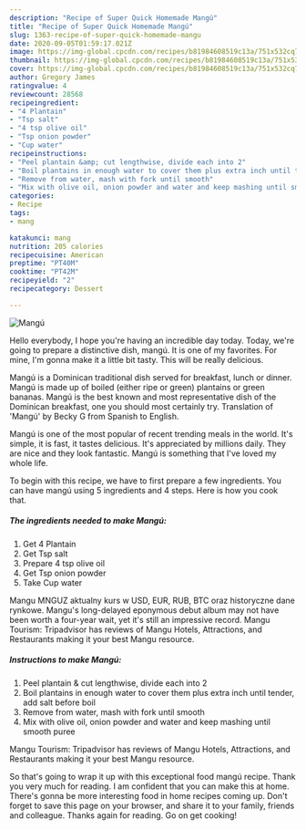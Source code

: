 ```yaml
---
description: "Recipe of Super Quick Homemade Mangú"
title: "Recipe of Super Quick Homemade Mangú"
slug: 1363-recipe-of-super-quick-homemade-mangu
date: 2020-09-05T01:59:17.021Z
image: https://img-global.cpcdn.com/recipes/b81984608519c13a/751x532cq70/mangu-recipe-main-photo.jpg
thumbnail: https://img-global.cpcdn.com/recipes/b81984608519c13a/751x532cq70/mangu-recipe-main-photo.jpg
cover: https://img-global.cpcdn.com/recipes/b81984608519c13a/751x532cq70/mangu-recipe-main-photo.jpg
author: Gregory James
ratingvalue: 4
reviewcount: 28568
recipeingredient:
- "4 Plantain"
- "Tsp salt"
- "4 tsp olive oil"
- "Tsp onion powder"
- "Cup water"
recipeinstructions:
- "Peel plantain &amp; cut lengthwise, divide each into 2"
- "Boil plantains in enough water to cover them plus extra inch until tender, add salt before boil"
- "Remove from water, mash with fork until smooth"
- "Mix with olive oil, onion powder and water and keep mashing until smooth puree"
categories:
- Recipe
tags:
- mang

katakunci: mang 
nutrition: 205 calories
recipecuisine: American
preptime: "PT40M"
cooktime: "PT42M"
recipeyield: "2"
recipecategory: Dessert

---
```



![Mangú](https://img-global.cpcdn.com/recipes/b81984608519c13a/751x532cq70/mangu-recipe-main-photo.jpg)

Hello everybody, I hope you're having an incredible day today. Today, we're going to prepare a distinctive dish, mangú. It is one of my favorites. For mine, I'm gonna make it a little bit tasty. This will be really delicious.

Mangú is a Dominican traditional dish served for breakfast, lunch or dinner. Mangú is made up of boiled (either ripe or green) plantains or green bananas. Mangú is the best known and most representative dish of the Dominican breakfast, one you should most certainly try. Translation of &#39;Mangú&#39; by Becky G from Spanish to English.

Mangú is one of the most popular of recent trending meals in the world. It's simple, it is fast, it tastes delicious. It's appreciated by millions daily. They are nice and they look fantastic. Mangú is something that I've loved my whole life.


To begin with this recipe, we have to first prepare a few ingredients. You can have mangú using 5 ingredients and 4 steps. Here is how you cook that.

<!--inarticleads1-->

##### The ingredients needed to make Mangú:

1. Get 4 Plantain
1. Get Tsp salt
1. Prepare 4 tsp olive oil
1. Get Tsp onion powder
1. Take Cup water


Mangu MNGUZ aktualny kurs w USD, EUR, RUB, BTC oraz historyczne dane rynkowe. Mangu&#39;s long-delayed eponymous debut album may not have been worth a four-year wait, yet it&#39;s still an impressive record. Mangu Tourism: Tripadvisor has reviews of Mangu Hotels, Attractions, and Restaurants making it your best Mangu resource. 

<!--inarticleads2-->

##### Instructions to make Mangú:

1. Peel plantain &amp; cut lengthwise, divide each into 2
1. Boil plantains in enough water to cover them plus extra inch until tender, add salt before boil
1. Remove from water, mash with fork until smooth
1. Mix with olive oil, onion powder and water and keep mashing until smooth puree


Mangu Tourism: Tripadvisor has reviews of Mangu Hotels, Attractions, and Restaurants making it your best Mangu resource. 

So that's going to wrap it up with this exceptional food mangú recipe. Thank you very much for reading. I am confident that you can make this at home. There's gonna be more interesting food in home recipes coming up. Don't forget to save this page on your browser, and share it to your family, friends and colleague. Thanks again for reading. Go on get cooking!
